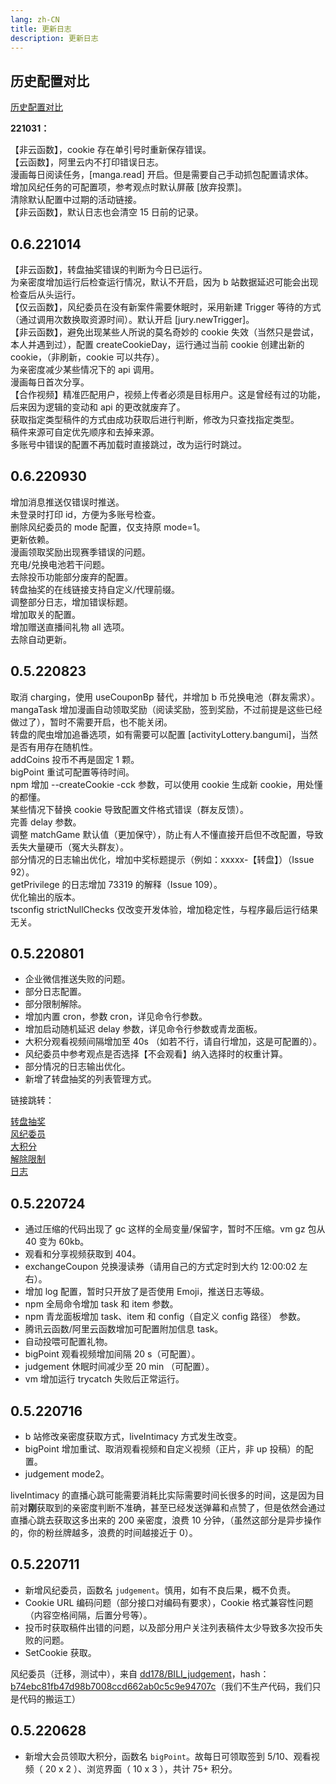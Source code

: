 ```yaml
---
lang: zh-CN
title: 更新日志
description: 更新日志
---
```


## 历史配置对比

[历史配置对比](/config/version.md)

**221031：**

<Badge type="warning" text="修复" vertical="middle" /> 【非云函数】，cookie 存在单引号时重新保存错误。
<br/>
<Badge type="warning" text="修复" vertical="middle" /> 【云函数】，阿里云内不打印错误日志。
<br/>
<Badge type="tip" text="新增" vertical="middle" /> 漫画每日阅读任务，[manga.read] 开启。但是需要自己手动抓包配置请求体。
<br/>
<Badge type="tip" text="优化" vertical="middle" /> 增加风纪任务的可配置项，参考观点时默认屏蔽 [放弃投票]。
<br/>
<Badge type="tip" text="优化" vertical="middle" /> 清除默认配置中过期的活动链接。
<br/>
<Badge type="tip" text="优化" vertical="middle" /> 【非云函数】，默认日志也会清空 15 日前的记录。

## 0.6.221014

<Badge type="warning" text="修复" vertical="middle" /> 【非云函数】，转盘抽奖错误的判断为今日已运行。
<br/>
<Badge type="tip" text="新增" vertical="middle" /> 为亲密度增加运行后检查运行情况，默认不开启，因为 b 站数据延迟可能会出现检查后从头运行。
<br/>
<Badge type="tip" text="新增" vertical="middle" /> 【仅云函数】，风纪委员在没有新案件需要休眠时，采用新建 Trigger 等待的方式（通过调用次数换取资源时间）。默认开启 [jury.newTrigger]。
<br/>
<Badge type="tip" text="新增" vertical="middle" /> 【非云函数】，避免出现某些人所说的莫名奇妙的 cookie 失效（当然只是尝试，本人并遇到过），配置 createCookieDay，运行通过当前 cookie 创建出新的 cookie，（非刷新，cookie 可以共存）。
<br/>
<Badge type="tip" text="优化" vertical="middle" /> 为亲密度减少某些情况下的 api 调用。
<br/>
<Badge type="tip" text="新增" vertical="middle" /> 漫画每日首次分享。
<br/>
<Badge type="tip" text="新增" vertical="middle" /> 【合作视频】精准匹配用户，视频上传者必须是目标用户。这是曾经有过的功能，后来因为逻辑的变动和 api 的更改就废弃了。
<br/>
<Badge type="tip" text="优化" vertical="middle" /> 获取指定类型稿件的方式由成功获取后进行判断，修改为只查找指定类型。
<br/>
<Badge type="tip" text="优化" vertical="middle" /> 稿件来源可自定优先顺序和去掉来源。
<br/>
<Badge type="tip" text="优化" vertical="middle" /> 多账号中错误的配置不再加载时直接跳过，改为运行时跳过。
<br/>

## 0.6.220930

<Badge type="tip" text="优化" vertical="middle" /> 增加消息推送仅错误时推送。
<br/>
<Badge type="tip" text="优化" vertical="middle" /> 未登录时打印 id，方便为多账号检查。
<br/>
<Badge type="tip" text="优化" vertical="middle" /> 删除风纪委员的 mode 配置，仅支持原 mode=1。
<br/>
<Badge type="warning" text="修复" vertical="middle" /> 更新依赖。
<br/>
<Badge type="warning" text="修复" vertical="middle" /> 漫画领取奖励出现赛季错误的问题。
<br/>
<Badge type="warning" text="修复" vertical="middle" /> 充电/兑换电池若干问题。
<br/>
<Badge type="tip" text="优化" vertical="middle" /> 去除投币功能部分废弃的配置。
<br/>
<Badge type="tip" text="优化" vertical="middle" /> 转盘抽奖的在线链接支持自定义/代理前缀。
<br/>
<Badge type="tip" text="优化" vertical="middle" /> 调整部分日志，增加错误标题。
<br/>
<Badge type="tip" text="优化" vertical="middle" /> 增加取关的配置。
<br/>
<Badge type="tip" text="优化" vertical="middle" /> 增加赠送直播间礼物 all 选项。
<br/>
<Badge type="warning" text="删除" vertical="middle" /> 去除自动更新。
<br/>

## 0.5.220823

<Badge type="tip" text="新增" vertical="middle" /> 取消 charging，使用 useCouponBp 替代，并增加 b 币兑换电池（群友需求）。
<br/>
<Badge type="tip" text="新增" vertical="middle" /> mangaTask 增加漫画自动领取奖励（阅读奖励，签到奖励，不过前提是这些已经做过了），暂时不需要开启，也不能关闭。
<br/>
<Badge type="tip" text="新增" vertical="middle" /> 转盘的爬虫增加追番选项，如有需要可以配置 [activityLottery.bangumi]，当然是否有用存在随机性。
<br/>
<Badge type="tip" text="新增" vertical="middle" /> addCoins 投币不再是固定 1 颗。
<br/>
<Badge type="tip" text="新增" vertical="middle" /> bigPoint 重试可配置等待时间。
<br/>
<Badge type="tip" text="新增" vertical="middle" /> npm 增加 --createCookie -cck 参数，可以使用 cookie 生成新 cookie，用处懂的都懂。
<br/>
<Badge type="warning" text="修复" vertical="middle" /> 某些情况下替换 cookie 导致配置文件格式错误（群友反馈）。
<br/>
<Badge type="tip" text="优化" vertical="middle" /> 完善 delay 参数。
<br/>
<Badge type="tip" text="优化" vertical="middle" /> 调整 matchGame 默认值（更加保守），防止有人不懂直接开启但不改配置，导致丢失大量硬币（冤大头群友）。
<br/>
<Badge type="tip" text="优化" vertical="middle" /> 部分情况的日志输出优化，增加中奖标题提示（例如：xxxxx-【转盘】）（Issue 92）。
<br/>
<Badge type="tip" text="优化" vertical="middle" /> getPrivilege 的日志增加 73319 的解释（Issue 109）。
<br/>
<Badge type="tip" text="优化" vertical="middle" /> 优化输出的版本。
<br/>
<Badge type="tip" text="优化" vertical="middle" /> tsconfig strictNullChecks 仅改变开发体验，增加稳定性，与程序最后运行结果无关。
<br/>

## 0.5.220801

- <Badge type="warning" text="修复" vertical="middle" /> 企业微信推送失败的问题。
- <Badge type="tip" text="新增" vertical="middle" /> 部分日志配置。
- <Badge type="tip" text="新增" vertical="middle" /> 部分限制解除。
- <Badge type="tip" text="新增" vertical="middle" /> 增加内置 cron，参数 cron，详见命令行参数。
- <Badge type="tip" text="新增" vertical="middle" /> 增加启动随机延迟 delay 参数，详见命令行参数或青龙面板。
- <Badge type="tip" text="优化" vertical="middle" /> 大积分观看视频间隔增加至 40s （如若不行，请自行增加，这是可配置的）。
- <Badge type="tip" text="优化" vertical="middle" /> 风纪委员中参考观点是否选择【不会观看】纳入选择时的权重计算。
- <Badge type="tip" text="优化" vertical="middle" /> 部分情况的日志输出优化。
- <Badge type="tip" text="优化" vertical="middle" /> 新增了转盘抽奖的列表管理方式。

链接跳转：

[转盘抽奖](../config/func.md#转盘抽奖)  
[风纪委员](../config/func.md#风纪委员)  
[大积分](../config/func.md#大积分)  
[解除限制](../config/account.md#解除限制)  
[日志](../config/logger.md)

## 0.5.220724

- <Badge type="warning" text="修复" vertical="middle" /> 通过压缩的代码出现了 gc 这样的全局变量/保留字，暂时不压缩。vm gz 包从 40 变为 60kb。
- <Badge type="warning" text="修复" vertical="middle" /> 观看和分享视频获取到 404。
- <Badge type="tip" text="新增" vertical="middle" /> exchangeCoupon 兑换漫读券（请用自己的方式定时到大约 12:00:02 左右）。
- <Badge type="tip" text="新增" vertical="middle" /> 增加 log 配置，暂时只开放了是否使用 Emoji，推送日志等级。
- <Badge type="tip" text="新增" vertical="middle" /> npm 全局命令增加 task 和 item 参数。
- <Badge type="tip" text="新增" vertical="middle" /> npm 青龙面板增加 task、item 和 config（自定义 config 路径） 参数。
- <Badge type="tip" text="新增" vertical="middle" /> 腾讯云函数/阿里云函数增加可配置附加信息 task。
- <Badge type="tip" text="新增" vertical="middle" /> 自动投喂可配置礼物。
- <Badge type="tip" text="优化" vertical="middle" /> bigPoint 观看视频增加间隔 20 s（可配置）。
- <Badge type="tip" text="优化" vertical="middle" /> judgement 休眠时间减少至 20 min （可配置）。
- <Badge type="tip" text="优化" vertical="middle" /> vm 增加运行 trycatch 失败后正常运行。

## 0.5.220716

- <Badge type="warning" text="修改" vertical="middle" /> b 站修改亲密度获取方式，liveIntimacy 方式发生改变。
- <Badge type="tip" text="优化" vertical="middle" /> bigPoint 增加重试、取消观看视频和自定义视频（正片，非 up 投稿）的配置。
- <Badge type="tip" text="优化" vertical="middle" /> judgement mode2。

liveIntimacy 的直播心跳可能需要消耗比实际需要时间长很多的时间，这是因为目前对**刚**获取到的亲密度判断不准确，甚至已经发送弹幕和点赞了，但是依然会通过直播心跳去获取这多出来的 200 亲密度，浪费 10 分钟，（虽然这部分是异步操作的，你的粉丝牌越多，浪费的时间越接近于 0）。

## 0.5.220711

- <Badge type="tip" text="新增" vertical="middle" /> 新增风纪委员，函数名 <code>judgement</code>。慎用，如有不良后果，概不负责。
- <Badge type="warning" text="修复" vertical="middle" /> Cookie URL 编码问题（部分接口对编码有要求），Cookie 格式兼容性问题（内容空格间隔，后置分号等）。
- <Badge type="warning" text="修复" vertical="middle" /> 投币时获取稿件出错的问题，以及部分用户关注列表稿件太少导致多次投币失败的问题。
- <Badge type="tip" text="优化" vertical="middle" /> SetCookie 获取。

风纪委员（迁移，测试中），来自 [dd178/BILI_judgement](https://github.com/dd178/BILI_judgement/blob/master/judgement.py)，hash：[b74ebc81fb47d98b7008ccd662ab0c5c9e94707c](https://github.com/dd178/BILI_judgement/commit/b74ebc81fb47d98b7008ccd662ab0c5c9e94707c)（我们不生产代码，我们只是代码的搬运工）

## 0.5.220628

- <Badge type="tip" text="新增" vertical="middle" />新增大会员领取大积分，函数名 <code>bigPoint</code>。故每日可领取签到 5/10、观看视频（ 20 x 2 ）、浏览界面（ 10 x 3 ），共计 75+ 积分。
